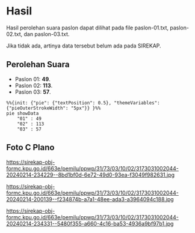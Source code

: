 # Hasil

Hasil perolehan suara paslon dapat dilihat pada file paslon-01.txt, paslon-02.txt, dan paslon-03.txt.

Jika tidak ada, artinya data tersebut belum ada pada SIREKAP.

## Perolehan Suara

 * Paslon 01: **49**.
 * Paslon 02: **113**.
 * Paslon 03: **57**.

```mermaid
%%{init: {"pie": {"textPosition": 0.5}, "themeVariables": {"pieOuterStrokeWidth": "5px"}} }%%
pie showData
    "01" : 49
    "02" : 113
    "03" : 57
```
## Foto C Plano

https://sirekap-obj-formc.kpu.go.id/663e/pemilu/ppwp/31/73/03/10/02/3173031002044-20240214-234229--8bd1bf0d-6e72-49d0-93ea-f3049f982631.jpg

https://sirekap-obj-formc.kpu.go.id/663e/pemilu/ppwp/31/73/03/10/02/3173031002044-20240214-200139--f234874b-a7a1-48ee-ada3-a3964094c188.jpg

https://sirekap-obj-formc.kpu.go.id/663e/pemilu/ppwp/31/73/03/10/02/3173031002044-20240214-234331--5480f355-a660-4c16-ba53-4936a9bf97b1.jpg
